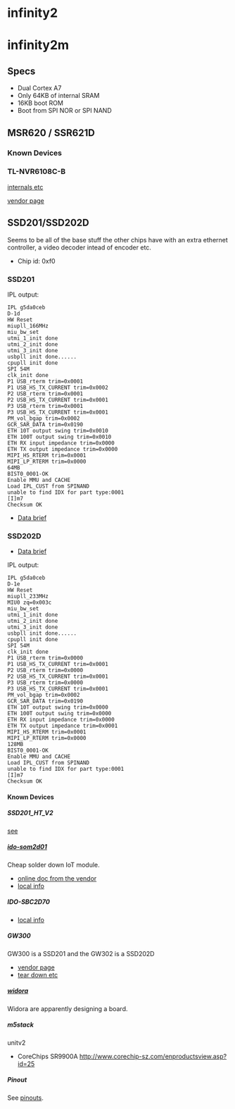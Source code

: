 # infinity2

# infinity2m

## Specs

- Dual Cortex A7
- Only 64KB of internal SRAM
- 16KB boot ROM
- Boot from SPI NOR or SPI NAND

## MSR620 / SSR621D

### Known Devices

### TL-NVR6108C-B

[internals etc](tlnvr6108cb/)

[vendor page](https://www.tp-link.com.cn/product_1497.html#tag)

## SSD201/SSD202D

Seems to be all of the base stuff the other chips have with an extra ethernet
controller, a video decoder intead of encoder etc.

- Chip id: 0xf0

### SSD201

IPL output:

```
IPL g5da0ceb
D-1d
HW Reset
miupll_166MHz
miu_bw_set
utmi_1_init done
utmi_2_init done
utmi_3_init done
usbpll init done......
cpupll init done
SPI 54M
clk_init done 
P1 USB_rterm trim=0x0001
P1 USB_HS_TX_CURRENT trim=0x0002
P2 USB_rterm trim=0x0001
P2 USB_HS_TX_CURRENT trim=0x0001
P3 USB_rterm trim=0x0001
P3 USB_HS_TX_CURRENT trim=0x0001
PM_vol_bgap trim=0x0002
GCR_SAR_DATA trim=0x0190
ETH 10T output swing trim=0x0010
ETH 100T output swing trim=0x0010
ETH RX input impedance trim=0x0000
ETH TX output impedance trim=0x0000
MIPI_HS_RTERM trim=0x0001
MIPI_LP_RTERM trim=0x0000
64MB
BIST0_0001-OK
Enable MMU and CACHE
Load IPL_CUST from SPINAND
unable to find IDX for part type:0001
[I]m7
Checksum OK
```

- [Data brief](SSD201_pb_S_v01.pdf)

### SSD202D

- [Data brief](SSD202D_pb_S_v01.pdf)

IPL output:

```
IPL g5da0ceb
D-1e
HW Reset
miupll_233MHz
MIU0 zq=0x003c
miu_bw_set
utmi_1_init done
utmi_2_init done
utmi_3_init done
usbpll init done......
cpupll init done
SPI 54M
clk_init done 
P1 USB_rterm trim=0x0000
P1 USB_HS_TX_CURRENT trim=0x0001
P2 USB_rterm trim=0x0000
P2 USB_HS_TX_CURRENT trim=0x0001
P3 USB_rterm trim=0x0000
P3 USB_HS_TX_CURRENT trim=0x0001
PM_vol_bgap trim=0x0002
GCR_SAR_DATA trim=0x0190
ETH 10T output swing trim=0x0000
ETH 100T output swing trim=0x0000
ETH RX input impedance trim=0x0000
ETH TX output impedance trim=0x0001
MIPI_HS_RTERM trim=0x0001
MIPI_LP_RTERM trim=0x0000
128MB
BIST0_0001-OK
Enable MMU and CACHE
Load IPL_CUST from SPINAND
unable to find IDX for part type:0001
[I]m7
Checksum OK
```

#### Known Devices

##### SSD201_HT_V2

[see](ssd201_ht_v2/)

##### [ido-som2d01](http://www.wireless-tag.cn/portfolio/ido-som2d01-2/)

Cheap solder down IoT module.

- [online doc from the vendor](http://doc.industio.com/docs/ssd20x-system/page_0)
- [local info](ido-som2d01/)

##### IDO-SBC2D70

- [local info](ido-sbc2d70/)

##### GW300

GW300 is a SSD201 and the GW302 is a SSD202D

- [vendor page](http://www.myzr.com.cn/public/index/index/product/id/115.html)
- [tear down etc](gw300)

##### [widora](https://github.com/widora/SSD202)

Widora are apparently designing a board.

##### m5stack

unitv2
 - CoreChips SR9900A http://www.corechip-sz.com/enproductsview.asp?id=25

##### Pinout

See [pinouts](pinouts.md).
